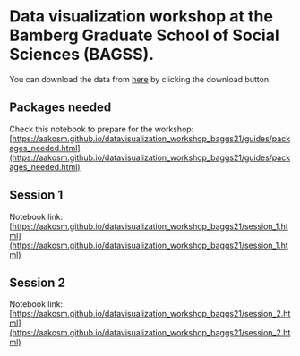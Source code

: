# Data visualization workshop at the Bamberg Graduate School of Social Sciences (BAGSS).


You can download the data from [here](https://github.com/aakosm/datavisualization_workshop_baggs21/blob/main/data.zip) by clicking the download button.

## Packages needed
Check this notebook to prepare for the workshop: [https://aakosm.github.io/datavisualization_workshop_baggs21/guides/packages_needed.html](https://aakosm.github.io/datavisualization_workshop_baggs21/guides/packages_needed.html)


## Session 1

Notebook link: [https://aakosm.github.io/datavisualization_workshop_baggs21/session_1.html](https://aakosm.github.io/datavisualization_workshop_baggs21/session_1.html)

## Session 2

Notebook link: [https://aakosm.github.io/datavisualization_workshop_baggs21/session_2.html](https://aakosm.github.io/datavisualization_workshop_baggs21/session_2.html)

